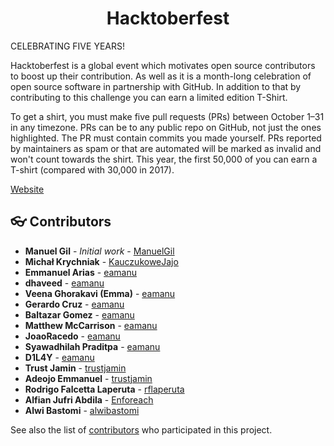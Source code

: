 <div align="center">
	<h1> Hacktoberfest </h1>
</div>

CELEBRATING FIVE YEARS!

Hacktoberfest is a global event which motivates open source contributors to boost up their contribution. As well as it is a month-long celebration of open source software in partnership with GitHub. In addition to that by contributing to this challenge you can earn a limited edition T-Shirt.

To get a shirt, you must make five pull requests (PRs) between October 1–31 in any timezone. PRs can be to any public repo on GitHub, not just the ones highlighted. The PR must contain commits you made yourself. PRs reported by maintainers as spam or that are automated will be marked as invalid and won't count towards the shirt. This year, the first 50,000 of you can earn a T-shirt (compared with 30,000 in 2017).

[Website](https://hacktoberfest.lingonsaft.com/)

<a name="contributors"></a>
## :eyeglasses: Contributors

  * **Manuel Gil** - *Initial work* - [ManuelGil](https://github.com/ManuelGil)
  * **Michał Krychniak** - [KauczukoweJajo](https://github.com/KauczukoweJajo)
  * **Emmanuel Arias** - [eamanu](https://github.com/eamanu) 
  * **dhaveed** - [eamanu](https://github.com/dhaveed)
  * **Veena Ghorakavi (Emma)** - [eamanu](https://github.com/vghorakavi)
  * **Gerardo Cruz** - [eamanu](https://github.com/NotZombieFood)
  * **Baltazar Gomez** - [eamanu](https://github.com/btzr-io)
  * **Matthew McCarrison** - [eamanu](https://github.com/mattmcc97)
  * **JoaoRacedo** - [eamanu](https://github.com/JoaoRacedo)
  * **Syawadhilah Praditpa** - [eamanu](https://github.com/fauzipradipta)
  * **D1L4Y** - [eamanu](https://github.com/d1l4y)
  * **Trust Jamin** - [trustjamin](https://github.com/trustjamin)
  * **Adeojo Emmanuel** - [trustjamin](https://github.com/adeojoemmanuel)
  * **Rodrigo Falcetta Laperuta** - [rflaperuta](https://github.com/rflaperuta)
  * **Alfian Jufri Abdila** - [Enforeach](https://github.com/Enforeach)
  * **Alwi Bastomi** - [alwibastomi](https://github.com/alwibastomi)

See also the list of [contributors](https://github.com/ManuelGil/Hacktoberfest/contributors)
 who participated in this project.
